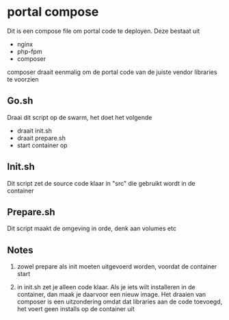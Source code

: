 portal compose
==============

Dit is een compose file om portal code te deployen. Deze bestaat uit
- nginx
- php-fpm
- composer

composer draait eenmalig om de portal code van de juiste vendor libraries te voorzien

Go.sh
-----

Draai dit script op de swarm, het doet het volgende
- draait init.sh
- draait prepare.sh
- start container op

Init.sh
-------

Dit script zet de source code klaar in "src" die gebruikt wordt in de container

Prepare.sh
----------

Dit script maakt de omgeving in orde, denk aan volumes etc

Notes
-----
1) zowel prepare als init moeten uitgevoerd worden, voordat de container start

2) in init.sh zet je alleen code klaar. Als je iets wilt installeren in de container, dan maak je daarvoor een nieuw image. Het draaien van composer is een uitzondering omdat dat libraries aan de code toevoegd, het voert geen installs op de container uit
